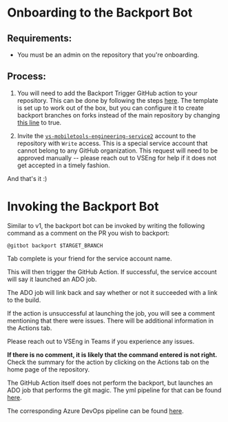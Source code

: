# Onboarding to the Backport Bot

## Requirements:
- You must be an admin on the repository that you're onboarding.

## Process:
1) You will need to add the Backport Trigger GitHub action to your repository. This can be done by following the steps [here](https://docs.github.com/en/free-pro-team@latest/actions/learn-github-actions/sharing-workflows-with-your-organization#using-a-workflow-template). The template is set up to work out of the box, but you can configure it to create backport branches on forks instead of the main repository by changing [this line](https://github.com/xamarin/.github/edit/main/workflow-templates/backport-trigger/backport-trigger.yml#L24) to true.

2) Invite the [`vs-mobiletools-engineering-service2`](https://github.com/vs-mobiletools-engineering-service2) account to the repository with `Write` access. This is a special service account that cannot belong to any GitHub organization. This request will need to be approved manually -- please reach out to VSEng for help if it does not get accepted in a timely fashion.

And that's it :)

# Invoking the Backport Bot
Similar to v1, the backport bot can be invoked by writing the following command as a comment on the PR you wish to backport:
```
@gitbot backport $TARGET_BRANCH
```

Tab complete is your friend for the service account name.

This will then trigger the GitHub Action. If successful, the service account will say it launched an ADO job.

The ADO job will link back and say whether or not it succeeded with a link to the build.

If the action is unsuccessful at launching the job, you will see a comment mentioning that there were issues. There will be additional information in the Actions tab.

Please reach out to VSEng in Teams if you experience any issues.

**If there is no comment, it is likely that the command entered is not right.**
Check the summary for the action by clicking on the Actions tab on the home page of the repository.


The GitHub Action itself does not perform the backport, but launches an ADO job that performs the git magic. The yml pipeline for that can be found [here](https://github.com/xamarin/mono-github-trigger/blob/yaml-pipeline/backport-bot.yml).

The corresponding Azure DevOps pipeline can be found [here](https://devdiv.visualstudio.com/DevDiv/_build?definitionId=13834).
